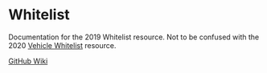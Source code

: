 # Whitelist

Documentation for the 2019 Whitelist resource.
Not to be confused with the 2020 [Vehicle Whitelist](./vehicle-whitelist.md) resource.

[GitHub Wiki](https://github.com/inferno-collection/Whitelist/wiki)
